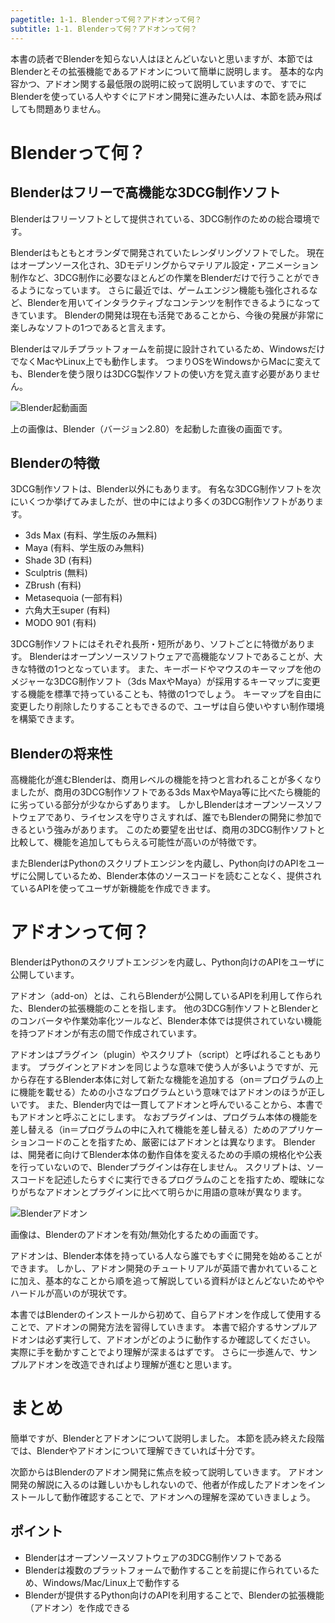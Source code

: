 ```yaml
---
pagetitle: 1-1. Blenderって何？アドオンって何？
subtitle: 1-1. Blenderって何？アドオンって何？
---
```


本書の読者でBlenderを知らない人はほとんどいないと思いますが、本節ではBlenderとその拡張機能であるアドオンについて簡単に説明します。
基本的な内容かつ、アドオン関する最低限の説明に絞って説明していますので、すでにBlenderを使っている人やすぐにアドオン開発に進みたい人は、本節を読み飛ばしても問題ありません。


# Blenderって何？

## Blenderはフリーで高機能な3DCG制作ソフト

Blenderはフリーソフトとして提供されている、3DCG制作のための総合環境です。

Blenderはもともとオランダで開発されていたレンダリングソフトでした。
現在はオープンソース化され、3Dモデリングからマテリアル設定・アニメーション制作など、3DCG制作に必要なほとんどの作業をBlenderだけで行うことができるようになっています。
さらに最近では、ゲームエンジン機能も強化されるなど、Blenderを用いてインタラクティブなコンテンツを制作できるようになってきています。
Blenderの開発は現在も活発であることから、今後の発展が非常に楽しみなソフトの1つであると言えます。

Blenderはマルチプラットフォームを前提に設計されているため、WindowsだけでなくMacやLinux上でも動作します。
つまりOSをWindowsからMacに変えても、Blenderを使う限りは3DCG製作ソフトの使い方を覚え直す必要がありません。

![](../../images/chapter_01/01_What_is_Blender_What_is_Add-on/blender_startup.png "Blender起動画面")

上の画像は、Blender（バージョン2.80）を起動した直後の画面です。


## Blenderの特徴

3DCG制作ソフトは、Blender以外にもあります。
有名な3DCG制作ソフトを次にいくつか挙げてみましたが、世の中にはより多くの3DCG制作ソフトがあります。

* 3ds Max (有料、学生版のみ無料)
* Maya (有料、学生版のみ無料)
* Shade 3D (有料)
* Sculptris (無料)
* ZBrush (有料)
* Metasequoia (一部有料)
* 六角大王super (有料)
* MODO 901 (有料)

3DCG制作ソフトにはそれぞれ長所・短所があり、ソフトごとに特徴があります。
Blenderはオープンソースソフトウェアで高機能なソフトであることが、大きな特徴の1つとなっています。
また、キーボードやマウスのキーマップを他のメジャーな3DCG制作ソフト（3ds MaxやMaya）が採用するキーマップに変更する機能を標準で持っていることも、特徴の1つでしょう。
キーマップを自由に変更したり削除したりすることもできるので、ユーザは自ら使いやすい制作環境を構築できます。


## Blenderの将来性

高機能化が進むBlenderは、商用レベルの機能を持つと言われることが多くなりましたが、商用の3DCG制作ソフトである3ds MaxやMaya等に比べたら機能的に劣っている部分が少なからずあります。
しかしBlenderはオープンソースソフトウェアであり、ライセンスを守りさえすれば、誰でもBlenderの開発に参加できるという強みがあります。
このため要望を出せば、商用の3DCG制作ソフトと比較して、機能を追加してもらえる可能性が高いのが特徴です。

またBlenderはPythonのスクリプトエンジンを内蔵し、Python向けのAPIをユーザに公開しているため、Blender本体のソースコードを読むことなく、提供されているAPIを使ってユーザが新機能を作成できます。


# アドオンって何？

BlenderはPythonのスクリプトエンジンを内蔵し、Python向けのAPIをユーザに公開しています。

アドオン（add-on）とは、これらBlenderが公開しているAPIを利用して作られた、Blenderの拡張機能のことを指します。
他の3DCG制作ソフトとBlenderとのコンバータや作業効率化ツールなど、Blender本体では提供されていない機能を持つアドオンが有志の間で作成されています。

<div class="column">
アドオンはプラグイン（plugin）やスクリプト（script）と呼ばれることもあります。  
プラグインとアドオンを同じような意味で使う人が多いようですが、元から存在するBlender本体に対して新たな機能を追加する（on＝プログラムの上に機能を載せる）ための小さなプログラムという意味ではアドオンのほうが正しいです。
また、Blender内では一貫してアドオンと呼んでいることから、本書でもアドオンと呼ぶことにします。
なおプラグインは、プログラム本体の機能を差し替える（in＝プログラムの中に入れて機能を差し替える）ためのアプリケーションコードのことを指すため、厳密にはアドオンとは異なります。
Blenderは、開発者に向けてBlender本体の動作自体を変えるための手順の規格化や公表を行っていないので、Blenderプラグインは存在しません。  
スクリプトは、ソースコードを記述したらすぐに実行できるプログラムのことを指すため、曖昧になりがちなアドオンとプラグインに比べて明らかに用語の意味が異なります。
</div>

![](../../images/chapter_01/01_What_is_Blender_What_is_Add-on/blender_add-on.png "Blenderアドオン")

画像は、Blenderのアドオンを有効/無効化するための画面です。

アドオンは、Blender本体を持っている人なら誰でもすぐに開発を始めることができます。
しかし、アドオン開発のチュートリアルが英語で書かれていることに加え、基本的なことから順を追って解説している資料がほとんどないためややハードルが高いのが現状です。

本書ではBlenderのインストールから初めて、自らアドオンを作成して使用することで、アドオンの開発方法を習得していきます。
本書で紹介するサンプルアドオンは必ず実行して、アドオンがどのように動作するか確認してください。
実際に手を動かすことでより理解が深まるはずです。
さらに一歩進んで、サンプルアドオンを改造できればより理解が進むと思います。


# まとめ

簡単ですが、Blenderとアドオンについて説明しました。
本節を読み終えた段階では、Blenderやアドオンについて理解できていれば十分です。

次節からはBlenderのアドオン開発に焦点を絞って説明していきます。
アドオン開発の解説に入るのは難しいかもしれないので、他者が作成したアドオンをインストールして動作確認することで、アドオンへの理解を深めていきましょう。


## ポイント

* Blenderはオープンソースソフトウェアの3DCG制作ソフトである
* Blenderは複数のプラットフォームで動作することを前提に作られているため、Windows/Mac/Linux上で動作する
* Blenderが提供するPython向けのAPIを利用することで、Blenderの拡張機能（アドオン）を作成できる
